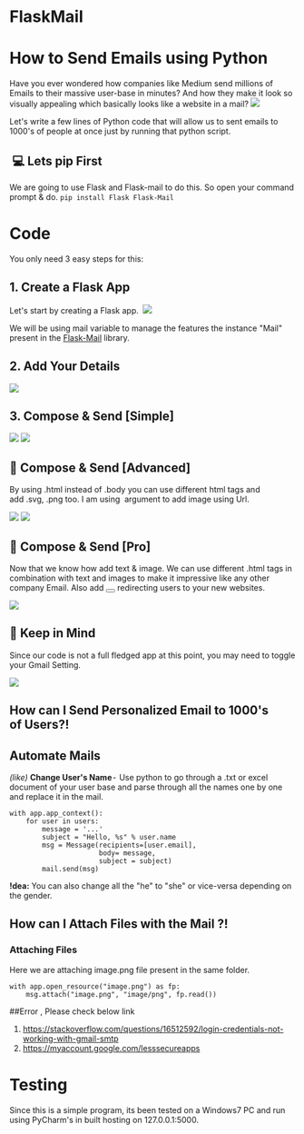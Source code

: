 # FlaskMail
# How to Send Emails using Python

Have you ever wondered how companies like Medium send millions of Emails to their massive user-base in minutes? And how they make it look so visually appealing which basically looks like a website in a mail?
![](https://cdn-images-1.medium.com/max/2000/1*fRrwI-_ekP4PkQ4TDtYUyw.png)

Let's write a few lines of Python code that will allow us to sent emails to 1000's of people at once just by running that python script.
##  💻 Lets pip First
We are going to use Flask and Flask-mail to do this. So open your command prompt & do.
`pip install Flask Flask-Mail`

# Code 
You only need 3  easy steps for this:
## 1. Create a Flask App
Let's start by creating a Flask app. 
![](https://cdn-images-1.medium.com/max/880/1*5ukhuSn0sBHrr_O-1QwZCA.png)


We will be using mail variable to manage the features the instance "Mail" present in the [Flask-Mail](https://pythonhosted.org/Flask-Mail/) library.


## 2. Add Your Details
![](https://cdn-images-1.medium.com/max/880/1*JLI7SZLMZToRvZBzWkhmvA.png)
## 3. Compose & Send [Simple]
![](https://cdn-images-1.medium.com/max/1100/1*VrejNCUcPEIIJEqajR3fKQ.png)
![](https://cdn-images-1.medium.com/max/1100/1*WIhi84XNh1vdaxkiqRKmfA.png)
## 🍓 Compose & Send [Advanced]
By using .html instead of .body you can use different html tags and add .svg, .png too.  I am using <img> argument to add image using Url.


![](https://cdn-images-1.medium.com/max/1100/1*s_0nooHpNF3bBePm6axXfA.png)
![](https://cdn-images-1.medium.com/max/880/1*EtDLMXCS76nanEH7nsnGng.png)


## 🍓 Compose & Send [Pro]
Now that we know how add text & image. We can use different .html tags in combination with text and images to make it impressive like any other company Email. Also add <button> </button> redirecting users to your new websites.


![](https://cdn-images-1.medium.com/max/880/1*8xMggon62Wwp8R1qCI-P9w.png)


## 💁 Keep in Mind
Since our code is not a full fledged app at this point, you may need to toggle your Gmail Setting.

![](https://cdn-images-1.medium.com/max/880/1*vd0kXIICbB9OvfupIDg4ew.png)

## How can I Send Personalized Email to 1000's of Users?!
## Automate Mails
_(like)_ **Change User's Name** -  Use python to go through a .txt or excel document of your user base and parse through all the names one by one and replace it in the mail.

```
with app.app_context():
    for user in users:
        message = '...'
        subject = "Hello, %s" % user.name
        msg = Message(recipients=[user.email],
                      body= message,
                      subject = subject)
        mail.send(msg)
```

**!dea:** You can also change all the "he" to "she" or vice-versa depending on the gender.

## How can I Attach Files with the Mail ?!
### Attaching Files
Here we are attaching image.png file present in the same folder.
```
with app.open_resource("image.png") as fp:
    msg.attach("image.png", "image/png", fp.read())
```


##Error , Please check below link
1) https://stackoverflow.com/questions/16512592/login-credentials-not-working-with-gmail-smtp
2) https://myaccount.google.com/lesssecureapps


Testing
=========
Since this is a simple program, its been tested on a Windows7 PC and run using PyCharm's in built hosting on 127.0.0.1:5000.